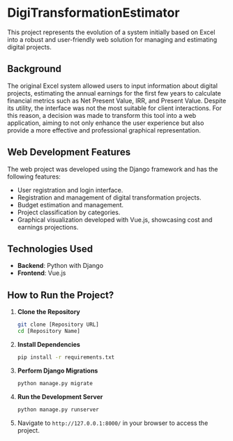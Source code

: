 # DigiTransformationEstimator

This project represents the evolution of a system initially based on Excel into a robust and user-friendly web solution for managing and estimating digital projects.

## Background

The original Excel system allowed users to input information about digital projects, estimating the annual earnings for the first few years to calculate financial metrics such as Net Present Value, IRR, and Present Value. Despite its utility, the interface was not the most suitable for client interactions. For this reason, a decision was made to transform this tool into a web application, aiming to not only enhance the user experience but also provide a more effective and professional graphical representation.

## Web Development Features

The web project was developed using the Django framework and has the following features:

- User registration and login interface.
- Registration and management of digital transformation projects.
- Budget estimation and management.
- Project classification by categories.
- Graphical visualization developed with Vue.js, showcasing cost and earnings projections.

## Technologies Used

- **Backend**: Python with Django
- **Frontend**: Vue.js

## How to Run the Project?

1. **Clone the Repository**
   ```bash
   git clone [Repository URL]
   cd [Repository Name]
   ```

2. **Install Dependencies**
   ```bash
   pip install -r requirements.txt
   ```

3. **Perform Django Migrations**
   ```bash
   python manage.py migrate
   ```

4. **Run the Development Server**
   ```bash
   python manage.py runserver
   ```

5. Navigate to `http://127.0.0.1:8000/` in your browser to access the project.
